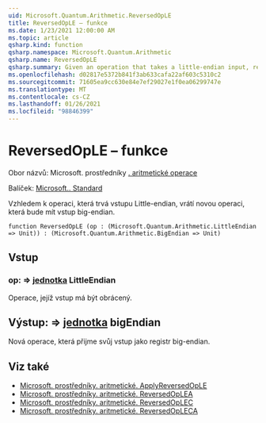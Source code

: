 ```yaml
---
uid: Microsoft.Quantum.Arithmetic.ReversedOpLE
title: ReversedOpLE – funkce
ms.date: 1/23/2021 12:00:00 AM
ms.topic: article
qsharp.kind: function
qsharp.namespace: Microsoft.Quantum.Arithmetic
qsharp.name: ReversedOpLE
qsharp.summary: Given an operation that takes a little-endian input, returns a new operation that takes a big-endian input.
ms.openlocfilehash: d02817e5372b841f3ab633cafa22af603c5310c2
ms.sourcegitcommit: 71605ea9cc630e84e7ef29027e1f0ea06299747e
ms.translationtype: MT
ms.contentlocale: cs-CZ
ms.lasthandoff: 01/26/2021
ms.locfileid: "98846399"
---
```

# <a name="reversedople-function"></a>ReversedOpLE – funkce

Obor názvů: Microsoft. prostředníky [. aritmetické operace](xref:Microsoft.Quantum.Arithmetic)

Balíček: [Microsoft.. Standard](https://nuget.org/packages/Microsoft.Quantum.Standard)


Vzhledem k operaci, která trvá vstupu Little-endian, vrátí novou operaci, která bude mít vstup big-endian.

```qsharp
function ReversedOpLE (op : (Microsoft.Quantum.Arithmetic.LittleEndian => Unit)) : (Microsoft.Quantum.Arithmetic.BigEndian => Unit)
```


## <a name="input"></a>Vstup

### <a name="op--littleendian--unit"></a>op: [](xref:Microsoft.Quantum.Arithmetic.LittleEndian) => [jednotka](xref:microsoft.quantum.lang-ref.unit) LittleEndian 

Operace, jejíž vstup má být obrácený.



## <a name="output--bigendian--unit"></a>Výstup: [](xref:Microsoft.Quantum.Arithmetic.BigEndian) => [jednotka](xref:microsoft.quantum.lang-ref.unit) bigEndian 

Nová operace, která přijme svůj vstup jako registr big-endian.

## <a name="see-also"></a>Viz také

- [Microsoft. prostředníky. aritmetické. ApplyReversedOpLE](xref:Microsoft.Quantum.Arithmetic.ApplyReversedOpLE)
- [Microsoft. prostředníky. aritmetické. ReversedOpLEA](xref:Microsoft.Quantum.Arithmetic.ReversedOpLEA)
- [Microsoft. prostředníky. aritmetické. ReversedOpLEC](xref:Microsoft.Quantum.Arithmetic.ReversedOpLEC)
- [Microsoft. prostředníky. aritmetické. ReversedOpLECA](xref:Microsoft.Quantum.Arithmetic.ReversedOpLECA)